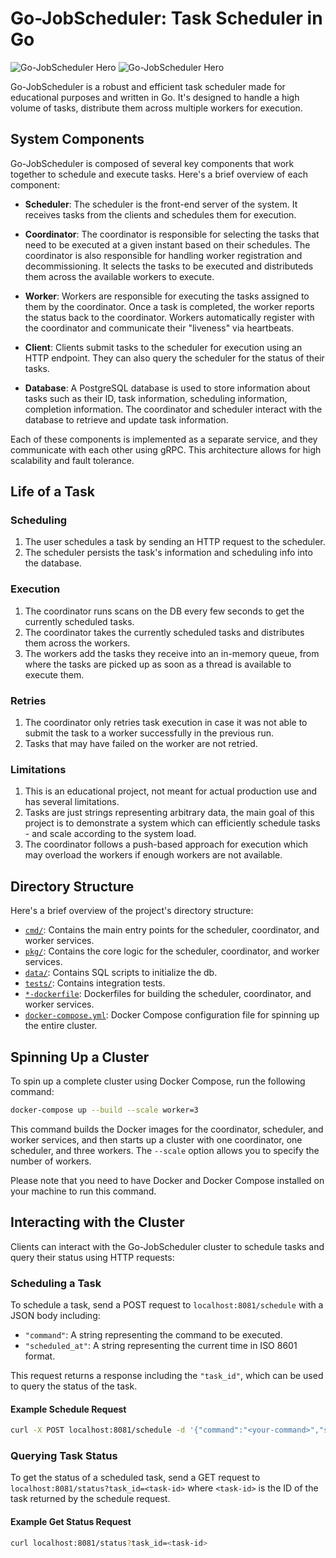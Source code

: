 # Go-JobScheduler: Task Scheduler in Go

![Go-JobScheduler Hero](assets/lightmode.png#gh-light-mode-only)
![Go-JobScheduler Hero](assets/darkmode.png#gh-dark-mode-only)

Go-JobScheduler is a robust and efficient task scheduler made for educational purposes and written in Go. It's designed to handle a high volume of tasks, distribute them across multiple workers for execution.

## System Components

Go-JobScheduler is composed of several key components that work together to schedule and execute tasks. Here's a brief overview of each component:

- **Scheduler**: The scheduler is the front-end server of the system. It receives tasks from the clients and schedules them for execution.

- **Coordinator**: The coordinator is responsible for selecting the tasks that need to be executed at a given instant based on their schedules. The coordinator is also responsible for handling worker registration and decommissioning. It selects the tasks to be executed and distributeds them across the available workers to execute.

- **Worker**: Workers are responsible for executing the tasks assigned to them by the coordinator. Once a task is completed, the worker reports the status back to the coordinator. Workers automatically register with the coordinator and communicate their "liveness" via heartbeats.

- **Client**: Clients submit tasks to the scheduler for execution using an HTTP endpoint. They can also query the scheduler for the status of their tasks.

- **Database**: A PostgreSQL database is used to store information about tasks such as their ID, task information, scheduling information, completion information. The coordinator and scheduler interact with the database to retrieve and update task information.

Each of these components is implemented as a separate service, and they communicate with each other using gRPC. This architecture allows for high scalability and fault tolerance.

## Life of a Task

### Scheduling

1. The user schedules a task by sending an HTTP request to the scheduler.
2. The scheduler persists the task's information and scheduling info into the database.

### Execution

1. The coordinator runs scans on the DB every few seconds to get the currently scheduled tasks.
2. The coordinator takes the currently scheduled tasks and distributes them across the workers.
3. The workers add the tasks they receive into an in-memory queue, from where the tasks are picked up as soon as a thread is available to execute them.

### Retries

1. The coordinator only retries task execution in case it was not able to submit the task to a worker successfully in the previous run.
2. Tasks that may have failed on the worker are not retried.

### Limitations

1. This is an educational project, not meant for actual production use and has several limitations.
2. Tasks are just strings representing arbitrary data, the main goal of this project is to demonstrate a system which can efficiently schedule tasks - and scale according to the system load.
3. The coordinator follows a push-based approach for execution which may overload the workers if enough workers are not available.

## Directory Structure

Here's a brief overview of the project's directory structure:

- [`cmd/`](./cmd/): Contains the main entry points for the scheduler, coordinator, and worker services.
- [`pkg/`](./pkg/): Contains the core logic for the scheduler, coordinator, and worker services.
- [`data/`](./data/): Contains SQL scripts to initialize the db.
- [`tests/`](./tests/): Contains integration tests.
- [`*-dockerfile`](./docker-compose.yml): Dockerfiles for building the scheduler, coordinator, and worker services.
- [`docker-compose.yml`](./docker-compose.yml): Docker Compose configuration file for spinning up the entire cluster.

## Spinning Up a Cluster

To spin up a complete cluster using Docker Compose, run the following command:

```sh
docker-compose up --build --scale worker=3
```

This command builds the Docker images for the coordinator, scheduler, and worker services, and then starts up a cluster with one coordinator, one scheduler, and three workers. The `--scale` option allows you to specify the number of workers.

Please note that you need to have Docker and Docker Compose installed on your machine to run this command.

## Interacting with the Cluster

Clients can interact with the Go-JobScheduler cluster to schedule tasks and query their status using HTTP requests:

### Scheduling a Task

To schedule a task, send a POST request to `localhost:8081/schedule` with a JSON body including:

- `"command"`: A string representing the command to be executed.
- `"scheduled_at"`: A string representing the current time in ISO 8601 format.

This request returns a response including the `"task_id"`, which can be used to query the status of the task.

#### Example Schedule Request

```sh
curl -X POST localhost:8081/schedule -d '{"command":"<your-command>","scheduled_at":"2023-12-25T22:34:00+05:30"}'
```

### Querying Task Status

To get the status of a scheduled task, send a GET request to `localhost:8081/status?task_id=<task-id>` where `<task-id>` is the ID of the task returned by the schedule request.

#### Example Get Status Request

```sh
curl localhost:8081/status?task_id=<task-id>
```
